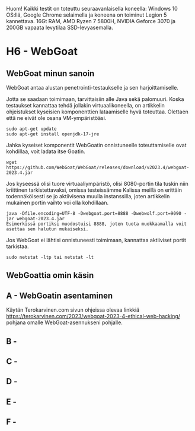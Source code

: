 Huom! Kaikki testit on toteuttu seuraavanlaisella koneella: Windows 10 OS:llä, Google Chrome selaimella ja koneena on toiminut Legion 5 kannettava. 16Gt RAM, AMD Ryzen 7 5800H, NVIDIA Geforce 3070 ja 200GB vapaata levytilaa SSD-levyasemalla.

# H6 - WebGoat
## WebGoat minun sanoin

WebGoat antaa alustan penetrointi-testaukselle ja sen harjoittamiselle.

Jotta se saadaan toimimaan, tarvittaisiin alle Java sekä palomuuri. 
Koska testaukset kannattaa tehdä jollakin virtuaalikoneella, on artikkelin ohjeistukset kyseisien komponenttien lataamiselle hyvä toteuttaa. Olettaen että ne eivät ole osana VM-ympäristöäsi.

    sudo apt-get update
    sudo apt-get install openjdk-17-jre

Jahka kyseiset komponentit WebGoatin onnistuneelle toteuttamiselle ovat kohdillaa, voit ladata itse Goatin.

    wget https://github.com/WebGoat/WebGoat/releases/download/v2023.4/webgoat-2023.4.jar

Jos kyseessä olisi tuore virtuaaliympäristö, olisi 8080-portin tila tuskin niin kriittinen tarkistettavaksi, omissa testeissämme Kalissa meillä on erittäin todennäköisesti se jo aktiivisena muulla instanssilla, joten artikkelin mukainen portin vaihto voi olla kohdillaan.

    java -Dfile.encoding=UTF-8 -Dwebgoat.port=8888 -Dwebwolf.port=9090 -jar webgoat-2023.4.jar
    Esimerkissä portiksi muodostuisi 8888, joten tuota muokkaamalla voit asettaa sen halutun mukaiseksi. 

Jos WebGoat ei lähtisi onnistuneesti toimimaan, kannattaa aktiiviset portit tarkistaa.
    
    sudo netstat -ltp tai netstat -lt


## WebGoattia omin käsin
## A - WebGoatin asentaminen

Käytän Terokarvinen.com sivun ohjeissa olevaa linkkiä https://terokarvinen.com/2023/webgoat-2023-4-ethical-web-hacking/ pohjana omalle WebGoat-asennukseni pohjalle.

## B - 

## C -

## D -

## E -

## F -
